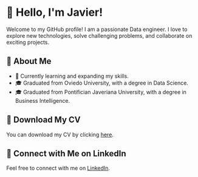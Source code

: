 # 👋 Hello, I'm Javier!
Welcome to my GitHub profile! I am a passionate Data engineer. I love to explore new technologies, solve challenging problems, and collaborate on exciting projects.

## 🚀 About Me
- 🌱 Currently learning and expanding my skills.
- 🎓 Graduated from Oviedo University, with a degree in Data Science.
- 🎓 Graduated from Pontifician Javeriana University, with a degree in Business Intelligence.

## 📄 Download My CV
You can download my CV by clicking [here](https://github.com/javigarlop/resume/raw/main/JG_CV.pdf).

## 🔗 Connect with Me on LinkedIn
Feel free to connect with me on [LinkedIn](https://www.linkedin.com/in/edjagalo/).
